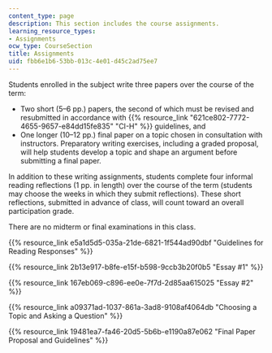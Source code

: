 ```yaml
---
content_type: page
description: This section includes the course assignments.
learning_resource_types:
- Assignments
ocw_type: CourseSection
title: Assignments
uid: fbb6e1b6-53bb-013c-4e01-d45c2ad75ee7
---
```


Students enrolled in the subject write three papers over the course of the term:

*   Two short (5–6 pp.) papers, the second of which must be revised and resubmitted in accordance with {{% resource_link "621ce802-7772-4655-9657-e84dd15fe835" "CI-H" %}} guidelines, and
*   One longer (10–12 pp.) final paper on a topic chosen in consultation with instructors. Preparatory writing exercises, including a graded proposal, will help students develop a topic and shape an argument before submitting a final paper.

In addition to these writing assignments, students complete four informal reading reflections (1 pp. in length) over the course of the term (students may choose the weeks in which they submit reflections). These short reflections, submitted in advance of class, will count toward an overall participation grade.

There are no midterm or final examinations in this class.

{{% resource_link e5a1d5d5-035a-21de-6821-1f544ad90dbf "Guidelines for Reading Responses" %}}

{{% resource_link 2b13e917-b8fe-e15f-b598-9ccb3b20f0b5 "Essay #1" %}}

{{% resource_link 167eb069-c896-ee0e-7f7d-2d85aa615025 "Essay #2" %}}

{{% resource_link a09371ad-1037-861a-3ad8-9108af4064db "Choosing a Topic and Asking a Question" %}}

{{% resource_link 19481ea7-fa46-20d5-5b6b-e1190a87e062 "Final Paper Proposal and Guidelines" %}}